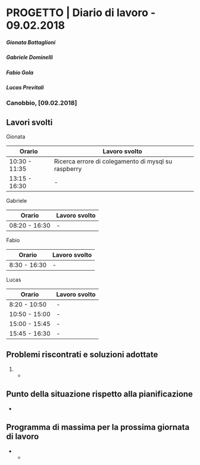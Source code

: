 # PROGETTO | Diario di lavoro - 09.02.2018
##### Gionata Battaglioni
##### Gabriele Dominelli
##### Fabio Gola
##### Lucas Previtali
### Canobbio, [09.02.2018]

## Lavori svolti
Gionata

|Orario        |Lavoro svolto                 |
|--------------|------------------------------|
|10:30 - 11:35 |Ricerca errore di colegamento di mysql su raspberry|                 
|13:15 - 16:30 |-|


Gabriele

|Orario        |Lavoro svolto                 |
|--------------|------------------------------|
|08:20 - 16:30 |- |


Fabio

|Orario        |Lavoro svolto                 |
|--------------|------------------------------|
|8:30 - 16:30 |-|


Lucas


|Orario        |Lavoro svolto                 |
|--------------|------------------------------|
|8:20 - 10:50 |- |
|10:50 - 15:00 |- |
|15:00 - 15:45 |-|
|15:45 - 16:30 |-|



##  Problemi riscontrati e soluzioni adottate
1. -

##  Punto della situazione rispetto alla pianificazione
- 

## Programma di massima per la prossima giornata di lavoro
- -
